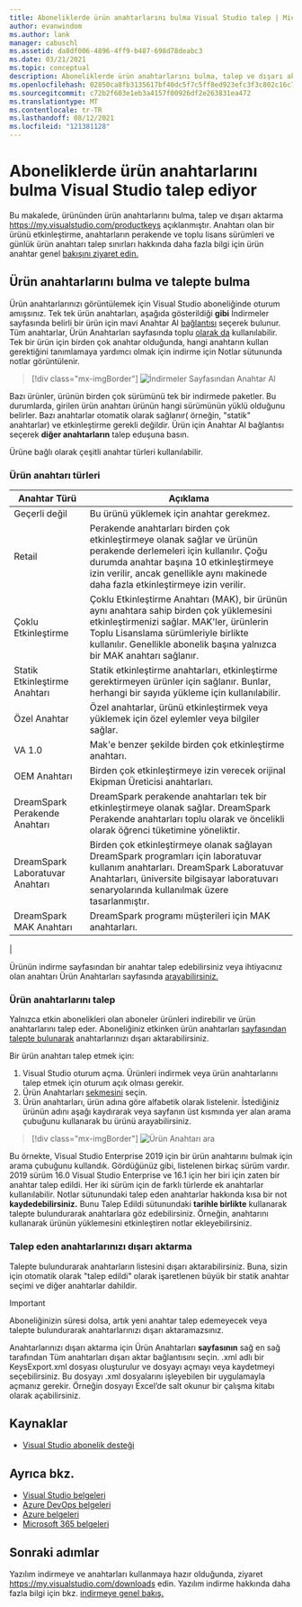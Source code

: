 ```yaml
---
title: Aboneliklerde ürün anahtarlarını bulma Visual Studio talep | Microsoft Docs
author: evanwindom
ms.author: lank
manager: cabuschl
ms.assetid: da8df006-4896-4ff9-b487-698d78deabc3
ms.date: 03/21/2021
ms.topic: conceptual
description: Aboneliklerde ürün anahtarlarını bulma, talep ve dışarı aktarma Visual Studio öğrenin
ms.openlocfilehash: 02850ca8fb3135617bf40dc5f7c5ff8ed923efc3f3c802c16c74ab0734fcf04a
ms.sourcegitcommit: c72b2f603e1eb3a4157f00926df2e263831ea472
ms.translationtype: MT
ms.contentlocale: tr-TR
ms.lasthandoff: 08/12/2021
ms.locfileid: "121381128"
---
```

# <a name="finding-and-claiming-product-keys-in-visual-studio-subscriptions"></a>Aboneliklerde ürün anahtarlarını bulma Visual Studio talep ediyor
Bu makalede, ürününden ürün anahtarlarını bulma, talep ve dışarı aktarma https://my.visualstudio.com/productkeys açıklanmıştır.  Anahtarı olan bir ürünü etkinleştirme, anahtarların perakende ve toplu lisans sürümleri ve günlük ürün anahtarı talep sınırları hakkında daha fazla bilgi için ürün anahtar genel [bakışını ziyaret edin.](product-keys.md)

## <a name="locating-and-claiming-product-keys"></a>Ürün anahtarlarını bulma ve talepte bulma
Ürün anahtarlarınızı görüntülemek için Visual Studio aboneliğinde oturum amışsınız. Tek tek ürün anahtarları, aşağıda gösterildiği **gibi** İndirmeler sayfasında belirli bir ürün için mavi Anahtar Al [bağlantısı](https://my.visualstudio.com/downloads) seçerek bulunur.  Tüm anahtarlar, Ürün Anahtarları sayfasında toplu [olarak da](https://my.visualstudio.com/productkeys?wt.mc_id=o~msft~docs) kullanılabilir. Tek bir ürün için birden çok anahtar olduğunda, hangi anahtarın kullan gerektiğini tanımlamaya yardımcı olmak için indirme için Notlar sütununda notlar görüntülenir.
> [!div class="mx-imgBorder"]
> ![İndirmeler Sayfasından Anahtar Al](_img/product-keys/download-get-key.png "herhangi bir indirme için bilgi sayfasında Anahtarı al'ı seçerek ilgili ürüne ilişkin bir anahtar edinebilirsiniz.")

Bazı ürünler, ürünün birden çok sürümünü tek bir indirmede paketler. Bu durumlarda, girilen ürün anahtarı ürünün hangi sürümünün yüklü olduğunu belirler.
Bazı anahtarlar otomatik olarak sağlanır( örneğin, "statik" anahtarlar) ve etkinleştirme gerekli değildir. Ürün için Anahtar Al bağlantısı seçerek **diğer anahtarların** talep eduşuna basın.

Ürüne bağlı olarak çeşitli anahtar türleri kullanılabilir.

### <a name="product-key-types"></a>Ürün anahtarı türleri

|    Anahtar Türü           |    Açıklama                                                                                                                                                                                                           |
|-------------------------------|------------------------------------------------------------------------------------------------------------------------------------------------------------------------------------------------------------------------------------------------------------|
|    Geçerli değil                    |    Bu ürünü yüklemek için anahtar gerekmez.                                                       |
|    Retail                     |    Perakende anahtarları birden çok etkinleştirmeye olanak sağlar ve ürünün perakende derlemeleri için kullanılır. Çoğu durumda anahtar başına 10 etkinleştirmeye izin verilir, ancak genellikle aynı makinede daha fazla etkinleştirmeye izin verilir.                                                       |
|    Çoklu Etkinleştirme        |    Çoklu Etkinleştirme Anahtarı (MAK), bir ürünün aynı anahtara sahip birden çok yüklemesini etkinleştirmenizi sağlar. MAK'ler, ürünlerin Toplu Lisanslama sürümleriyle birlikte kullanılır. Genellikle abonelik başına yalnızca bir MAK anahtarı sağlanır.    |
|    Statik Etkinleştirme Anahtarı    |    Statik etkinleştirme anahtarları, etkinleştirme gerektirmeyen ürünler için sağlanır. Bunlar, herhangi bir sayıda yükleme için kullanılabilir.                                                                                                                  |
|    Özel Anahtar                 |    Özel anahtarlar, ürünü etkinleştirmek veya yüklemek için özel eylemler veya bilgiler sağlar.                                                                                                                                                                |
|    VA 1.0                     |    Mak'e benzer şekilde birden çok etkinleştirme anahtarı.                                                                                                                                                                                                 |
|    OEM Anahtarı                    |    Birden çok etkinleştirmeye izin verecek orijinal Ekipman Üreticisi anahtarları.                                                                                                                                                                       |
|    DreamSpark Perakende Anahtarı    |    DreamSpark perakende anahtarları tek bir etkinleştirmeye olanak sağlar. DreamSpark Perakende anahtarları toplu olarak ve öncelikli olarak öğrenci tüketimine yöneliktir.                                                                                     |
|    DreamSpark Laboratuvar Anahtarı         |    Birden çok etkinleştirmeye olanak sağlayan DreamSpark programları için laboratuvar kullanım anahtarları. DreamSpark Laboratuvar Anahtarları, üniversite bilgisayar laboratuvarı senaryolarında kullanılmak üzere tasarlanmıştır.                                                                                       |
|    DreamSpark MAK Anahtarı         |    DreamSpark programı müşterileri için MAK anahtarları.                                                                                                                                                                                                  |
|

Ürünün indirme sayfasından bir anahtar talep edebilirsiniz veya ihtiyacınız olan anahtarı Ürün Anahtarları sayfasında [arayabilirsiniz.](https://my.visualstudio.com/productkeys)

### <a name="claiming-product-keys"></a>Ürün anahtarlarını talep
Yalnızca etkin abonelikleri olan aboneler ürünleri indirebilir ve ürün anahtarlarını talep eder.  Aboneliğiniz etkinken ürün anahtarları [sayfasından talepte bulunarak](https://my.visualstudio.com/productkeys) anahtarlarınızı dışarı aktarabilirsiniz.

Bir ürün anahtarı talep etmek için:
1. Visual Studio oturum açma.  Ürünleri indirmek veya ürün anahtarlarını talep etmek için oturum açık olması gerekir.
2. Ürün Anahtarları [sekmesini](https://my.visualstudio.com/productkeys?wt.mc_id=o~msft~docs) seçin.
3. Ürün anahtarları, ürün adına göre alfabetik olarak listelenir.  İstediğiniz ürünün adını aşağı kaydırarak veya sayfanın üst kısmında yer alan arama çubuğunu kullanarak bu ürünü arayabilirsiniz.
> [!div class="mx-imgBorder"]
> ![Ürün Anahtarı ara](_img/product-keys/search-keys.png "İstediğiniz ürüne kaydırın veya herhangi bir ürünü hızla bulmak için arama kutusunu kullanın.")
   
Bu örnekte, Visual Studio Enterprise 2019 için bir ürün anahtarını bulmak için arama çubuğunu kullandık.
Gördüğünüz gibi, listelenen birkaç sürüm vardır.  2019 sürüm 16.0 Visual Studio Enterprise ve 16.1 için her biri için zaten bir anahtar talep edildi.  Her iki sürüm için de farklı türlerde ek anahtarlar kullanılabilir. Notlar sütunundaki talep eden anahtarlar hakkında kısa bir not **kaydedebilirsiniz.**  Bunu Talep Edildi sütunundaki **tarihle birlikte** kullanarak talepte bulundurarak anahtarlara göz edebilirsiniz.  Örneğin, anahtarını kullanarak ürünün yüklemesini etkinleştiren notlar ekleyebilirsiniz.

### <a name="exporting-your-claimed-keys"></a>Talep eden anahtarlarınızı dışarı aktarma
Talepte bulundurarak anahtarların listesini dışarı aktarabilirsiniz.  Buna, sizin için otomatik olarak "talep edildi" olarak işaretlenen büyük bir statik anahtar seçimi ve diğer anahtarlar dahildir.

> [!IMPORTANT]
> Aboneliğinizin süresi dolsa, artık yeni anahtar talep edemeyecek veya talepte bulundurarak anahtarlarınızı dışarı aktaramazsınız.

Anahtarlarınızı dışarı aktarma için Ürün Anahtarları **sayfasının** sağ en sağ tarafından Tüm anahtarları dışarı aktar bağlantısını seçin.  .xml adlı bir KeysExport.xml dosyası oluşturulur ve dosyayı açmayı veya kaydetmeyi seçebilirsiniz.  Bu dosyayı .xml dosyalarını işleyebilen bir uygulamayla açmanız gerekir.  Örneğin dosyayı Excel’de salt okunur bir çalışma kitabı olarak açabilirsiniz.

## <a name="resources"></a>Kaynaklar
- [Visual Studio abonelik desteği](https://aka.ms/vssubscriberhelp)

## <a name="see-also"></a>Ayrıca bkz.
- [Visual Studio belgeleri](/visualstudio/)
- [Azure DevOps belgeleri](/azure/devops/)
- [Azure belgeleri](/azure/)
- [Microsoft 365 belgeleri](/microsoft-365/)

## <a name="next-steps"></a>Sonraki adımlar
Yazılım indirmeye ve anahtarları kullanmaya hazır olduğunda, ziyaret https://my.visualstudio.com/downloads edin.  Yazılım indirme hakkında daha fazla bilgi için bkz. [indirmeye genel bakış.](download-software.md)